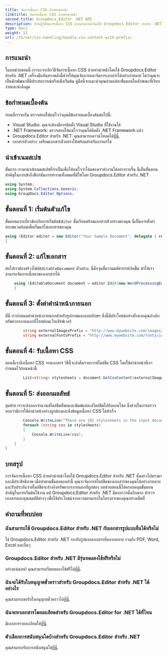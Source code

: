 ```yaml
---
title: จัดการเนื้อหา CSS ด้วยคำนำหน้า
linktitle: จัดการเนื้อหา CSS ด้วยคำนำหน้า
second_title: GroupDocs.Editor .NET API
description: เรียนรู้วิธีจัดการเนื้อหา CSS ด้วยคำนำหน้าโดยใช้ Groupdocs.Editor สำหรับ .NET ในบทช่วยสอนทีละขั้นตอนโดยละเอียดนี้ เหมาะสำหรับนักพัฒนาทุกระดับ
type: docs
weight: 11
url: /th/net/css-handling/handle-css-content-with-prefix/
---
```

## การแนะนำ
ในบทช่วยสอนนี้ เราจะเจาะลึกวิธีจัดการเนื้อหา CSS ด้วยคำนำหน้าโดยใช้ Groupdocs.Editor สำหรับ .NET เครื่องมืออันทรงพลังนี้ช่วยให้คุณจัดการและจัดการเอกสารได้อย่างง่ายดาย ไม่ว่าคุณจะเป็นนักพัฒนาที่มีประสบการณ์หรือเพิ่งเริ่มต้น คู่มือนี้จะแนะนำคุณผ่านแต่ละขั้นตอนในลักษณะที่เรียบง่ายและน่าดึงดูด
## ข้อกำหนดเบื้องต้น
ก่อนที่เราจะเริ่ม ตรวจสอบให้แน่ใจว่าคุณมีข้อกำหนดเบื้องต้นต่อไปนี้:
- Visual Studio: คุณจะต้องมีการติดตั้ง Visual Studio ที่ใช้งานได้
- .NET Framework: ตรวจสอบให้แน่ใจว่าคุณได้ติดตั้ง .NET Framework แล้ว
-  Groupdocs.Editor สำหรับ .NET: คุณสามารถดาวน์โหลดได้[ที่นี่](https://releases.groupdocs.com/editor/net/).
- เอกสารตัวอย่าง: เตรียมเอกสารตัวอย่างให้พร้อมสำหรับการแก้ไข
## นำเข้าเนมสเปซ
ขั้นแรก เรามานำเข้าเนมสเปซที่จำเป็นเพื่อให้แน่ใจว่าโค้ดของเราทำงานได้อย่างราบรื่น นี่เป็นขั้นตอนสำคัญในการเข้าถึงฟังก์ชันการทำงานทั้งหมดที่มีให้โดย Groupdocs.Editor สำหรับ .NET
```csharp
using System;
using System.Collections.Generic;
using GroupDocs.Editor.Options;
```
## ขั้นตอนที่ 1: เริ่มต้นตัวแก้ไข
 ขั้นตอนแรกเกี่ยวข้องกับการเริ่มต้น`Editor` ชั้นเรียนพร้อมเอกสารตัวอย่างของคุณ นี่เป็นการตั้งค่าสภาพแวดล้อมเพื่อเริ่มแก้ไขเอกสารของคุณ
```csharp
using (Editor editor = new Editor("Your Sample Document", delegate { return new WordProcessingLoadOptions(); }))
{
```
## ขั้นตอนที่ 2: แก้ไขเอกสาร
ต่อไปเราต้องสร้างไฟล์`EditableDocument` ตัวอย่าง. นี่คือจุดที่ความมหัศจรรย์เกิดขึ้น ทำให้เราสามารถจัดการเนื้อหาของเอกสารได้
```csharp
    using (EditableDocument document = editor.Edit(new WordProcessingEditOptions()))
    {
```
## ขั้นตอนที่ 3: ตั้งค่าคำนำหน้าภายนอก
ที่นี่ เรากำหนดคำนำหน้าภายนอกสำหรับรูปภาพและแบบอักษร สิ่งนี้มีประโยชน์อย่างยิ่งหากคุณอ้างอิงทรัพยากรภายนอกที่โฮสต์บนเว็บเซิร์ฟเวอร์
```csharp
        string externalImagesPrefix = "http://www.mywebsite.com/images/id=";
        string externalFontsPrefix = "http://www.mywebsite.com/fonts/id=";
```
## ขั้นตอนที่ 4: รับเนื้อหา CSS
ตอนนี้เราดึงเนื้อหา CSS จากเอกสาร วิธีนี้จะส่งคืนรายการสไตล์ชีต CSS โดยใช้คำนำหน้าที่เรากำหนดไว้ก่อนหน้านี้
```csharp
        List<string> stylesheets = document.GetCssContent(externalImagesPrefix, externalFontsPrefix);
```
## ขั้นตอนที่ 5: ส่งออกผลลัพธ์
สุดท้าย เราจะส่งออกจำนวนสไตล์ชีตที่พบและพิมพ์แต่ละสไตล์ชีตไปยังคอนโซล ซึ่งช่วยในการตรวจสอบว่ามีการใช้คำนำหน้าอย่างถูกต้องและดึงข้อมูลเนื้อหา CSS ได้สำเร็จ
```csharp
        Console.WriteLine("There are {0} stylesheets in the input document", stylesheets.Count);
        foreach (string css in stylesheets)
        {
            Console.WriteLine(css);
        }
    }
}
```
## บทสรุป
การจัดการเนื้อหา CSS ด้วยคำนำหน้าโดยใช้ Groupdocs.Editor สำหรับ .NET นั้นตรงไปตรงมาและมีประสิทธิภาพ เมื่อทำตามขั้นตอนเหล่านี้ คุณจะจัดการสไตล์ชีตของเอกสารของคุณได้อย่างง่ายดาย และรับประกันว่าสไตล์ชีตจะอ้างอิงทรัพยากรภายนอกที่ถูกต้อง บทช่วยสอนนี้ได้ครอบคลุมขั้นตอนสำคัญในการเริ่มต้นใช้งาน แต่ Groupdocs.Editor สำหรับ .NET มีมากกว่านั้นอีกมาก สำรวจเอกสารและคุณสมบัติต่างๆ เพื่อใช้ประโยชน์จากความสามารถในโครงการของคุณอย่างเต็มที่
## คำถามที่พบบ่อย
### ฉันสามารถใช้ Groupdocs.Editor สำหรับ .NET กับเอกสารรูปแบบอื่นได้หรือไม่
ใช่ Groupdocs.Editor สำหรับ .NET รองรับรูปแบบเอกสารที่หลากหลาย รวมถึง PDF, Word, Excel และอื่นๆ
### Groupdocs.Editor สำหรับ .NET มีรุ่นทดลองใช้ฟรีหรือไม่
 อย่างแน่นอน! คุณสามารถเริ่มทดลองใช้ฟรีได้[ที่นี่](https://releases.groupdocs.com/).
### ฉันจะได้รับใบอนุญาตชั่วคราวสำหรับ Groupdocs.Editor สำหรับ .NET ได้อย่างไร
 คุณสามารถขอรับใบอนุญาตชั่วคราวได้[ที่นี่](https://purchase.groupdocs.com/temporary-license/).
### ฉันจะหาเอกสารโดยละเอียดสำหรับ Groupdocs.Editor for .NET ได้ที่ไหน
 มีเอกสารรายละเอียดให้[ที่นี่](https://reference.groupdocs.com/editor/net/).
### ตัวเลือกการสนับสนุนใดบ้างสำหรับ Groupdocs.Editor สำหรับ .NET
 คุณสามารถรับการสนับสนุนได้[ที่นี่](https://forum.groupdocs.com/c/editor/20).